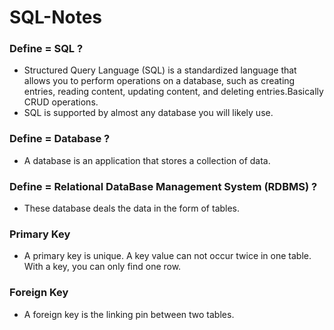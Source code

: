 # SQL-Notes

### Define = SQL ?
   
- Structured Query Language (SQL) is a standardized language that allows you to perform operations on a database, such as creating entries, reading content, updating content, and deleting entries.Basically CRUD operations.
- SQL is supported by almost any database you will likely use.

### Define = Database ?
  
- A database is an application that stores a collection of data.

### Define = Relational DataBase Management System (RDBMS) ?

- These database deals the data in the form of tables.
  
### Primary Key 

- A primary key is unique. A key value can not occur twice in one table. With a key, you can only find one row.

### Foreign Key 

- A foreign key is the linking pin between two tables.
  
